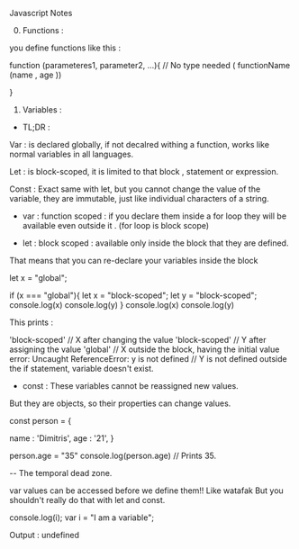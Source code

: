 Javascript Notes


0) Functions : 

you define functions like this : 

function <functioName> (parameteres1, parameter2, ...){ // No type needed ( functionName (name , age ))

}


1) Variables : 


- TL;DR : 

Var : is declared globally, if not decalred withing a function, works like normal variables in all languages.

Let : is block-scoped, it is limited to that block , statement or expression.

Const : Exact same with let, but you cannot change the value of the variable, they are immutable, just like individual characters of a string. 


- var : function scoped : if you declare them inside a for loop they will be available even outside it .
(for loop is block scope)


- let : block scoped : available only inside the block that they are defined.

That means that you can re-declare your variables inside the block 

let x = "global";


if (x === "global"){
  let x = "block-scoped";
  let y = "block-scoped";
  console.log(x)
  console.log(y)
}
console.log(x)
console.log(y)


This prints : 

'block-scoped' // X after changing the value
'block-scoped' // Y after assigning the value
'global'        // X outside the block, having the initial value
error: Uncaught ReferenceError: y is not defined    // Y is not defined outside the if statement, variable doesn't exist. 


- const : These variables cannot be reassigned new values. 

But they are objects, so their properties can change values. 


const person = {
  
  name : 'Dimitris',
  age : '21',
}

person.age = "35"
console.log(person.age) // Prints 35.



-- The temporal dead zone. 

var values can be accessed before we define them!! Like watafak 
But you shouldn't really do that with let and const.

console.log(i);
var i = "I am a variable";

Output : undefined
